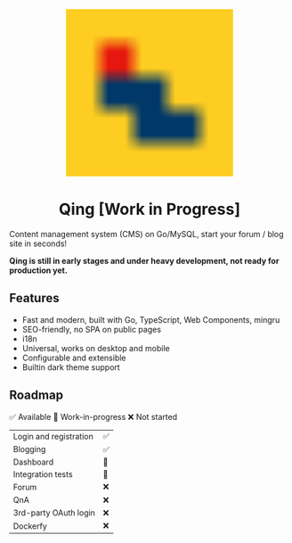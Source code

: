 <div align="center">
	<img src="./web/static/img/main/qing.svg" width="300" height="300" alt="The Qing Project">
	<br>
	<h1>Qing [Work in Progress]</h1>
</div>

Content management system (CMS) on Go/MySQL, start your forum / blog site in seconds!

**Qing is still in early stages and under heavy development, not ready for production yet.**

## Features

- Fast and modern, built with Go, TypeScript, Web Components, mingru
- SEO-friendly, no SPA on public pages
- i18n
- Universal, works on desktop and mobile
- Configurable and extensible
- Builtin dark theme support

## Roadmap

✅ Available 🚧 Work-in-progress ❌ Not started

|                        |   |
|------------------------|---|
| Login and registration | ✅ |
| Blogging               | ✅ |
| Dashboard              | 🚧 |
| Integration tests      | 🚧 |
| Forum                  | ❌ |
| QnA                    | ❌ |
| 3rd-party OAuth login  | ❌ |
| Dockerfy               | ❌ |

